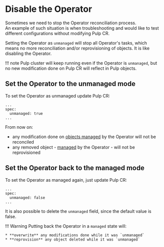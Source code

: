 # Disable the Operator

Sometimes we need to stop the Operator reconciliation process.  
An example of such situation is when troubleshooting and would like
to test different configurations without modifying Pulp CR.

Setting the Operator as `unmanaged` will stop all Operator's tasks, which means no
more reconciliation and/or reprovisioning of objects. It is like disabling the Operator.

!!! note
    Pulp cluster will keep running even if the Operator is `unmanaged`, but no new modification
    done on Pulp CR will reflect in Pulp objects.


## Set the Operator to the unmanaged mode

To set the Operator as unmanaged update Pulp CR:
```
...
spec:
  unmanaged: true
...
```

From now on:

* any modification done on [objects managed](/pulp_operator/faq/#which-resources-are-managed-by-the-operator) by the Operator will not be reconciled
* any removed object - [managed](/pulp_operator/faq/#which-resources-are-managed-by-the-operator) by the Operator -  will not be reprovisioned



## Set the Operator back to the managed mode

To set the Operator as managed again, just update Pulp CR:
```
...
spec:
  unmanaged: false
...
```

It is also possible to delete the `unmanaged` field, since the default value is false.

!!! Warning
    Putting back the Operator in a `managed` state will:

    * **overwrite** any modifications done while it was `unmanaged`
    * **reprovision** any object deleted while it was `unmanaged`
